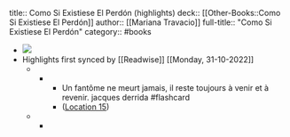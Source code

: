 title:: Como Si Existiese El Perdón (highlights)
deck:: [[Other-Books::Como Si Existiese El Perdón]]
author:: [[Mariana Travacio]]
full-title:: "Como Si Existiese El Perdón"
category:: #books

- ![](https://m.media-amazon.com/images/I/81i0TLh87mL._SY160.jpg)
- Highlights first synced by [[Readwise]] [[Monday, 31-10-2022]]
	- -
		- Un fantôme ne meurt jamais, il reste toujours à venir et à revenir. jacques derrida #flashcard
		- ([Location 15](https://readwise.io/to_kindle?action=open&asin=B0845ZCR91&location=15))
	- -